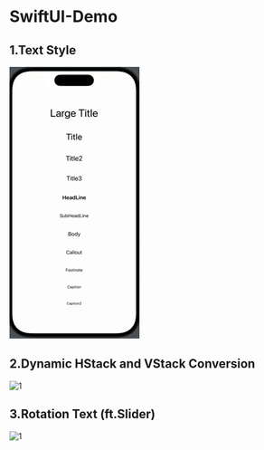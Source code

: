 # SwiftUI-Demo
## 1.Text Style

![alt text](2024-09-0210.38.52-ezgif.com-video-to-gif-converter.gif)

## 2.Dynamic HStack and VStack Conversion
![1](https://github.com/user-attachments/assets/8f044887-a63d-4752-ac84-9003630da189)

## 3.Rotation Text (ft.Slider)
![1](https://github.com/user-attachments/assets/db34a9b1-a579-4802-946c-b9601960b8a4)
